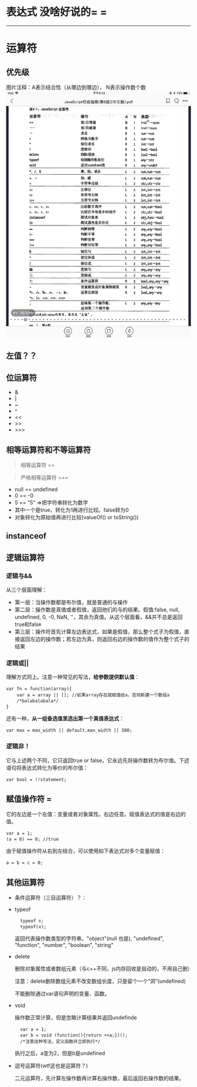 # 表达式 没啥好说的= =

***

# 运算符


## 优先级
图片注释：A表示结合性（从哪边到哪边）， N表示操作数个数
![运算符优先级](img/operator.png)

## 左值？？

## 位运算符

* &
* |
* ~
* ^
* <<
* \>\>
* \>\>\>

## 相等运算符和不等运算符

> 相等运算符 ==

> 严格相等运算符 ===

* null == undefined
* 0 == -0
* 5 == "5" =>把字符串转化为数字
* 其中一个是true，转化为1再进行比较。false转为0
* 对象转化为原始值再进行比较(valueOf() or toString())

## instanceof

## 逻辑运算符

### 逻辑与&& 

从三个层面理解：

* 第一层：当操作数都是布尔值，就是普通的与操作
* 第二层：操作数是真值或者假值，返回他们的与的结果。假值:false, null, undefined, 0, -0, NaN, ''，其余为真值。从这个层面看，&&并不总是返回true和false
* 第三层：操作符首先计算左边表达式，如果是假值，那么整个式子为假值，直接返回左边的操作数；若左边为真，则返回右边的操作数的值作为整个式子的结果

### 逻辑或||

理解方式同上。注意一种常见的写法，__给参数提供默认值__：
    
    var fn = function(array){
        var a = array || []; //如果array存在就赋值给a，否则新建一个数组a
        /*balabalabala*/
    }

还有一种，__从一组备选值里选出第一个真值表达式__：

    var max = max_width || default.max_width || 500;

### 逻辑非！

它与上述两个不同，它只返回true or false，它永远先将操作数转为布尔值。下述语句将表达式转化为等价的布尔值：

    var bool = !!statement;

## 赋值操作符 =

它的左边是一个左值：变量或者对象属性。右边任意。赋值表达式的值是右边的值。

    var a = 1;
    (a = 0) == 0; //true

由于赋值操作符从右到左结合，可以使用如下表达式对多个变量赋值：

    a = b = c = 0;

## 其他运算符

* 条件运算符（三目运算符）？：

* typeof 
        
        typeof x;
        typeof(x);

  返回代表操作数类型的字符串。"object"(null 也是), "undefined", "function", "number", "boolean", "string"

* delete

  删除对象属性或者数组元素（与c++不同，js内存回收是自动的，不用自己删）
  
  注意：delete删除数组元素不改变数组长度，只是留个一个“洞”(undefined)

  不能删除通过var语句声明的变量、函数。

* void

  操作数正常计算，但是忽略计算结果并返回undefinde
  ```
    var a = 1;
    var b = void (function(){return ++a;})();
    /*注意这种写法，定义函数并立即执行*/
  ```
  执行之后，a变为2，但是b是undefined

* 逗号运算符(wtf这也是运算符？)

  二元运算符，先计算左操作数再计算右操作数，最后返回右操作数的结果。